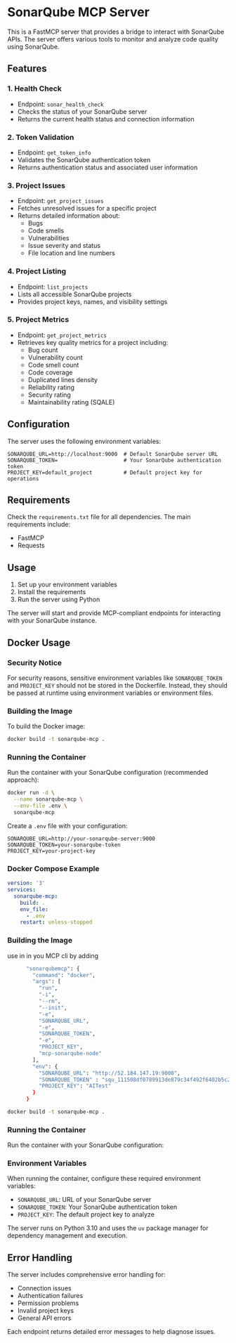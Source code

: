 # SonarQube MCP Server

This is a FastMCP server that provides a bridge to interact with SonarQube APIs. The server offers various tools to monitor and analyze code quality using SonarQube.

## Features

### 1. Health Check
- Endpoint: `sonar_health_check`
- Checks the status of your SonarQube server
- Returns the current health status and connection information

### 2. Token Validation
- Endpoint: `get_token_info`
- Validates the SonarQube authentication token
- Returns authentication status and associated user information

### 3. Project Issues
- Endpoint: `get_project_issues`
- Fetches unresolved issues for a specific project
- Returns detailed information about:
  - Bugs
  - Code smells
  - Vulnerabilities
  - Issue severity and status
  - File location and line numbers

### 4. Project Listing
- Endpoint: `list_projects`
- Lists all accessible SonarQube projects
- Provides project keys, names, and visibility settings

### 5. Project Metrics
- Endpoint: `get_project_metrics`
- Retrieves key quality metrics for a project including:
  - Bug count
  - Vulnerability count
  - Code smell count
  - Code coverage
  - Duplicated lines density
  - Reliability rating
  - Security rating
  - Maintainability rating (SQALE)

## Configuration

The server uses the following environment variables:

```env
SONARQUBE_URL=http://localhost:9000  # Default SonarQube server URL
SONARQUBE_TOKEN=                     # Your SonarQube authentication token
PROJECT_KEY=default_project          # Default project key for operations
```

## Requirements

Check the `requirements.txt` file for all dependencies. The main requirements include:
- FastMCP
- Requests

## Usage

1. Set up your environment variables
2. Install the requirements
3. Run the server using Python

The server will start and provide MCP-compliant endpoints for interacting with your SonarQube instance.

## Docker Usage

### Security Notice
For security reasons, sensitive environment variables like `SONARQUBE_TOKEN` and `PROJECT_KEY` should not be stored in the Dockerfile. Instead, they should be passed at runtime using environment variables or environment files.

### Building the Image

To build the Docker image:

```bash
docker build -t sonarqube-mcp .
```

### Running the Container

Run the container with your SonarQube configuration (recommended approach):

```bash
docker run -d \
  --name sonarqube-mcp \
  --env-file .env \
  sonarqube-mcp
```

Create a `.env` file with your configuration:
```env
SONARQUBE_URL=http://your-sonarqube-server:9000
SONARQUBE_TOKEN=your-sonarqube-token
PROJECT_KEY=your-project-key
```

### Docker Compose Example

```yaml
version: '3'
services:
  sonarqube-mcp:
    build: .
    env_file:
      - .env
    restart: unless-stopped
```

### Building the Image

use in in you MCP cli by adding

```bash
      "sonarqubemcp": {
        "command": "docker",
        "args": [
          "run",
          "-i",
          "--rm",
          "--init",
          "-e",
          "SONARQUBE_URL",
          "-e",
          "SONARQUBE_TOKEN",
          "-e",
          "PROJECT_KEY",
          "mcp-sonarqube-node"
        ],
        "env": {
          "SONARQUBE_URL": "http://52.184.147.19:9000",
          "SONARQUBE_TOKEN" : "squ_111508df0789913de879c34f492f6402b5c2bff5",
          "PROJECT_KEY": "AITest"
        }
      }
```

```bash
docker build -t sonarqube-mcp .
```

### Running the Container

Run the container with your SonarQube configuration:



### Environment Variables

When running the container, configure these required environment variables:
- `SONARQUBE_URL`: URL of your SonarQube server
- `SONARQUBE_TOKEN`: Your SonarQube authentication token
- `PROJECT_KEY`: The default project key to analyze


The server runs on Python 3.10 and uses the `uv` package manager for dependency management and execution.

## Error Handling

The server includes comprehensive error handling for:
- Connection issues
- Authentication failures
- Permission problems
- Invalid project keys
- General API errors

Each endpoint returns detailed error messages to help diagnose issues.